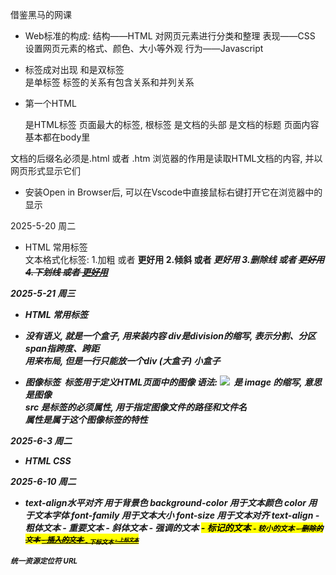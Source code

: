 借鉴黑马的网课
- Web标准的构成: 结构——HTML        对网页元素进行分类和整理
                表现——CSS         设置网页元素的格式、颜色、大小等外观
                行为——Javascript  

- 标签成对出现   <html>和</html>是双标签
                <br/> 是单标签
  标签的关系有包含关系和并列关系

- 第一个HTML 
  <html> </html>   是HTML标签    页面最大的标签, 根标签
  <head> </head>   是文档的头部  
  <title> </title> 是文档的标题
  <body> </body>   页面内容基本都在body里
 文档的后缀名必须是.html 或者 .htm   浏览器的作用是读取HTML文档的内容, 并以网页形式显示它们

- 安装Open in Browser后, 可以在Vscode中直接鼠标右键打开它在浏览器中的显示

2025-5-20 周二
- HTML 常用标签  
       文本格式化标签: 1.加粗<strong></strong> 或者 <b></b>        <strong> 更好用
                      2.倾斜<em></em> 或者 <i></i>                <em> 更好用
                      3.删除线<del></del> 或者 <s></s>            <del> 更好用
                      4.下划线<ins></ins> 或者 <u></u>            <ins> 更好用

2025-5-21 周三
- HTML 常用标签
* <div> <span> 没有语义, 就是一个盒子, 用来装内容        div是division的缩写, 表示分割、分区      span指跨度、跨距
  <div> 用来布局, 但是一行只能放一个div (大盒子)
  <span> 小盒子

* 图像标签
  <img> 标签用于定义HTML页面中的图像   语法: <img src="图像URL" />     <img> 是 image 的缩写, 意思是图像        
  src 是<img>标签的必须属性, 用于指定图像文件的路径和文件名  
  属性是属于这个图像标签的特性

2025-6-3 周二
- HTML  CSS

2025-6-10 周二
- text-align水平对齐
  用于背景色 background-color
  用于文本颜色 color
  用于文本字体 font-family
  用于文本大小 font-size
  用于文本对齐 text-align
  <b>- 粗体文本
  <strong>- 重要文本
  <i>- 斜体文本
  <em>- 强调的文本
  <mark>- 标记的文本
  <small>- 较小的文本
  <del>- 删除的文本
  <ins>- 插入的文本
  <sub>- 下标文本
  <sup>- 上标文本

统一资源定位符 URL




